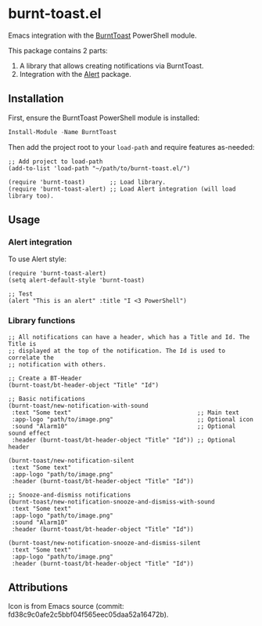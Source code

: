 # burnt-toast.el
Emacs integration with the [BurntToast](https://github.com/Windos/BurntToast) PowerShell module.

This package contains 2 parts:

1. A library that allows creating notifications via BurntToast.
2. Integration with the [Alert](https://github.com/jwiegley/alert) package.

## Installation

First, ensure the BurntToast PowerShell module is installed:

```powershell
Install-Module -Name BurntToast
```

Then add the project root to your `load-path` and require features as-needed:

```elisp
;; Add project to load-path
(add-to-list 'load-path "~/path/to/burnt-toast.el/")

(require 'burnt-toast)       ;; Load library.
(require 'burnt-toast-alert) ;; Load Alert integration (will load library too).
```

## Usage

### Alert integration

To use Alert style:

```elisp
(require 'burnt-toast-alert)
(setq alert-default-style 'burnt-toast)

;; Test
(alert "This is an alert" :title "I <3 PowerShell")
```

### Library functions

```elisp
;; All notifications can have a header, which has a Title and Id. The Title is
;; displayed at the top of the notification. The Id is used to correlate the
;; notification with others.

;; Create a BT-Header
(burnt-toast/bt-header-object "Title" "Id")

;; Basic notifications
(burnt-toast/new-notification-with-sound
 :text "Some text"                                    ;; Main text
 :app-logo "path/to/image.png"                        ;; Optional icon
 :sound "Alarm10"                                     ;; Optional sound effect
 :header (burnt-toast/bt-header-object "Title" "Id")) ;; Optional header

(burnt-toast/new-notification-silent
 :text "Some text"
 :app-logo "path/to/image.png"
 :header (burnt-toast/bt-header-object "Title" "Id"))

;; Snooze-and-dismiss notifications
(burnt-toast/new-notification-snooze-and-dismiss-with-sound
 :text "Some text"
 :app-logo "path/to/image.png"
 :sound "Alarm10"
 :header (burnt-toast/bt-header-object "Title" "Id"))

(burnt-toast/new-notification-snooze-and-dismiss-silent
 :text "Some text"
 :app-logo "path/to/image.png"
 :header (burnt-toast/bt-header-object "Title" "Id"))
```

## Attributions

Icon is from Emacs source (commit: fd38c9c0afe2c5bbf04f565eec05daa52a16472b).
